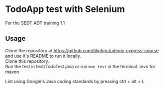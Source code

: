 # TodoApp test with Selenium
For the SEDT ADT training 1.1

## Usage
Clone the repository at https://github.com/filiphric/udemy-cypress-course
and use it's README to run it locally.  
Clone this repository.  
Run the test in test/TodoTest.java or run `mvn test` in the terminal.  mvn for maven

Lint using Google's Java coding standards by pressing ctrl + alt + L
